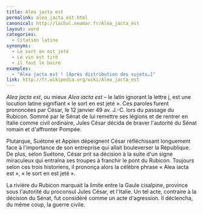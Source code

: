 ```yaml
---
title: Alea jacta est
permalink: alea_jacta_est.html
canonical: http://lachal.neamar.fr/Alea_jacta_est
layout: word
categories:
  - Citation latine
synonyms:
  - Le sort en est jeté
  - Le vin est tiré
  - il faut le boire
examples:
  - "Alea jacta est ! [Après distribution des sujets…]"
link: http://fr.wikipedia.org/wiki/Alea_jacta_est
---
```


*Alea jacta est*, ou mieux *Alea iacta est* – le latin ignorant la lettre j, est une locution latine signifiant « le sort en est jeté ». Ces paroles furent prononcées par César, le 12 janvier 49 av. J.-C. lors du passage du Rubicon.
Sommé par le Sénat de lui remettre ses légions et de rentrer en Italie comme civil ordinaire, Jules César décida de braver l'autorité du Sénat romain et d'affronter Pompée.

Plutarque, Suétone et Appien dépeignent César réfléchissant longuement face à l'importance de son entreprise qui allait bouleverser la République. De plus, selon Suétone, César prit sa décision à la suite d'un signe miraculeux qui entraîna ses troupes à franchir le pont du Rubicon. Toujours selon ces trois historiens, il prononça alors la célèbre phrase « Alea iacta est », « le sort en est jeté ».

La rivière du Rubicon marquait la limite entre la Gaule cisalpine, province sous l'autorité du proconsul Jules César, et l'Italie. Un tel acte, contraire à la décision du Sénat, fut considéré comme un acte d'agression. Il déclencha, du même coup, la guerre civile.

